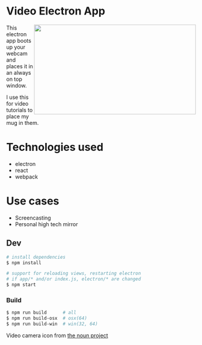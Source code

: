 # Video Electron App

<img align="right" width="430" height="238" src="https://user-images.githubusercontent.com/532272/45231507-06d5cb80-b281-11e8-8beb-9c2d38ad2672.jpg">

This electron app boots up your webcam and places it in an always on top window.

I use this for video tutorials to place my mug in them.

# Technologies used

- electron
- react
- webpack

# Use cases

- Screencasting
- Personal high tech mirror

## Dev

```sh
# install dependencies
$ npm install

# support for reloading views, restarting electron
# if app/* and/or index.js, electron/* are changed
$ npm start
```

### Build

```sh
$ npm run build      # all
$ npm run build-osx  # osx(64)
$ npm run build-win  # win(32, 64)
```

Video camera icon from [the noun project](https://thenounproject.com/search/?q=camera&i=110607)
